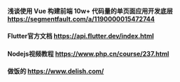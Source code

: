 
#### 浅谈使用 Vue 构建前端 10w+ 代码量的单页面应用开发底层  https://segmentfault.com/a/1190000015472744
#### Flutter官方文档  https://api.flutter.dev/index.html
#### Nodejs视频教程 https://www.php.cn/course/237.html
#### 做饭的 https://www.delish.com/
